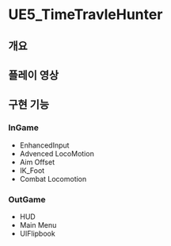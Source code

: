 # UE5_TimeTravleHunter

개요
-

플레이 영상
-

구현 기능
-
### InGame
- EnhancedInput
- Advenced LocoMotion
- Aim Offset
- IK_Foot
- Combat Locomotion

### OutGame
- HUD
- Main Menu
- UIFlipbook
